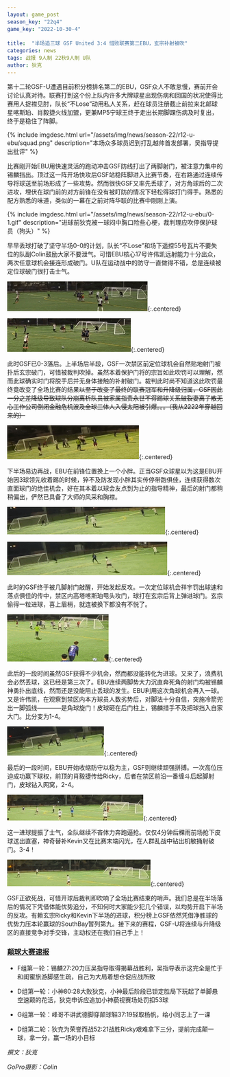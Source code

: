 ```yaml
---
layout: game_post
season_key: "22q4"
game_key: "2022-10-30-4"

title:  "半场追三球 GSF United 3:4 惜败联赛第二EBU，玄宗补射被吹"
categories: news
tags: 战报 9人制 22秋9人制 U队
author: 狄克
---
```


第十二轮GSF-U遭遇目前积分榜排名第二的EBU，GSF众人不敢怠慢，赛前开会讨论认真对待。联赛打到这个份上队内许多大牌球星出现伤病和回国的状况使得比赛用人捉襟见肘，队长“不Lose”动用私人关系，赶在球员注册截止前拉来北邮球星喀斯珀、肖毅捷火线加盟，更兼MP5宁球王终于走出长期脚踝伤病及时复出，终于是稳住了阵脚。

{% include imgdesc.html url="/assets/img/news/season-22/r12-u-ebu/squad.png" description="本场众多球员迟到打乱越帅首发部署，吴指导提出批评" %}

比赛刚开始EBU用快速灵活的跑动冲击GSF防线打出了两脚射门，被注意力集中的锡麟挡出。顶过这一阵开场快攻后GSF站稳阵脚进入比赛节奏，在右路通过连续传导将球送至前场形成了一些攻势。然而很快GSF又率先丢球了，对方角球后的二次进攻，埋伏在球门前的对方前锋在没有被盯防的情况下轻松得球打门得手。熟悉的配方熟悉的味道，类似的一幕在之前对阵华联的比赛中刚刚上演。

{% include imgdesc.html url="/assets/img/news/season-22/r12-u-ebu/0-1.gif" description="进球前狄克被一球闷中胸口险些心梗，裁判理应吹停保护球员（狗头）" %}

早早丢球打破了坚守半场0-0的计划，队长“不Lose”和场下遥控55号瓦片不要失位的队副Colin鼓励大家不要泄气。可惜EBU核心17号许伟凯远射能力十分出众，两次任意球机会接连形成破门。U队在运动战中的防守一直做得不错，总是连续被定位球破门很打击士气。

![](/assets/img/news/season-22/r12-u-ebu/0-2.gif){:.centered}

![](/assets/img/news/season-22/r12-u-ebu/0-3.gif){:.centered}

此时GSF已0-3落后。上半场后半段，GSF一次禁区前定位球机会自然贴地射门被扑后玄宗破门，可惜被裁判吹掉。虽然本着保护门将的宗旨如此吹罚可以理解，然而此球确实时门将脱手后并无身体接触的补射破门。裁判此时尚不知道这此吹罚最终竟改变了全场比赛的结果~~以至于改变了最终的联赛冠军和升降级归属，GSF因此一分之差降级导致球队分崩离析队员被家属指责永世不得踢球关系破裂妻离子散无心工作公司倒闭金融危机波及全球三体人入侵太阳被引爆。。。（我从2222年穿越回来的）~~

![](/assets/img/news/season-22/r12-u-ebu/goal-cancelled.gif){:.centered}

下半场易边再战，EBU在前锋位置换上一个小胖。正当GSF众球星以为这是EBU开始因3球领先收着踢的时候，猝不及防发现小胖其实传停带跑俱佳，连续获得数次直面球门的绝佳机会，好在其本着以球会友点到为止的指导精神，最后的射门都稍稍偏出，俨然已具备了大师的风采和胸襟。

![](/assets/img/news/season-22/r12-u-ebu/1.gif){:.centered}

![](/assets/img/news/season-22/r12-u-ebu/2.gif){:.centered}

此时的GSF终于被几脚射门敲醒，开始发起反攻。一次定位球机会祥宇罚出球速和落点俱佳的传中，禁区内高塔喀斯珀甩头攻门，球打在玄宗后背上弹进球门。玄宗偷得一粒进球，喜上眉梢，就连被换下都没有不悦了。

![](/assets/img/news/season-22/r12-u-ebu/1-3.gif){:.centered}

此后的一段时间虽然GSF获得不少机会，然而都没能转化为进球。又来了，浪费机会必然丢球，这已经是第三次了。EBU连续两脚势大力沉直奔死角的射门均被锡麟神勇扑出底线，然而还是没能阻止丢球的发生。EBU利用这次角球机会再入一球。又是许伟凯，在观察到禁区内本方球员人数劣势后，对脚法十分自信，突施冷箭兜出一脚弧线————是角球旋门！皮球砸在后门柱上，锡麟措手不及把球挡入自家大门。比分变为1-4。

![](/assets/img/news/season-22/r12-u-ebu/1-4.gif){:.centered}

最后的一段时间，EBU开始收缩防守以稳为主，GSF则继续顽强拼搏。一次高位压迫成功赢下球权，前顶的肖毅捷传给Ricky，后者在禁区前沿一番缠斗后起脚射门，皮球钻入网窝，2-4。

![](/assets/img/news/season-22/r12-u-ebu/2-4.gif){:.centered}

这一进球提振了士气，全队继续不吝体力奔跑逼抢。仅仅4分钟后稞雨前场抢下皮球送出直塞，神奇替补Kevin又在比赛末端闪光，在人群乱战中钻出机敏捅射破门。3-4！

![](/assets/img/news/season-22/r12-u-ebu/3-4.gif){:.centered}

GSF正欲死战，可惜开球后裁判即吹响了全场比赛结束的哨声。我们总是在半场落后的情况下凭借体能优势追分，不知何时大家能少犯几个错误，以均势开启下半场的反攻。有赖玄宗Ricky和Kevin下半场的进球，积分榜上GSF依然凭借净胜球的优势力压本轮赢球的SouthBay暂列第九。接下来的赛程，GSF-U将连续与升降级区的直接竞争对手交锋，主动权还在我们自己手上！

### [颠球大赛速报]({{site.baseurl}}/seasons/22q4-juggle/)

* F组第一轮：锡麟27:20力压吴指导取得揭幕战胜利，吴指导表示这完全是忙于和闺蜜旅游脚感生疏，自己为大局着想仓促应战所致

* D组第一轮：小神80:28大败狄克，小神最后阶段已锁定胜局下玩起了单脚悬空速颠的花活，狄克申诉应追加小神藐视赛场处罚扣53球

* G组第一轮：峰哥不讲武德脚穿颠球鞋37:19轻取杨帆，给小同志上了一课

* D组第二轮：狄克为荣誉而战52:21战胜Ricky艰难拿下三分，提前完成颠一球，拿一分，赢一场的小目标

*撰文：狄克*

*GoPro摄影：Colin*
